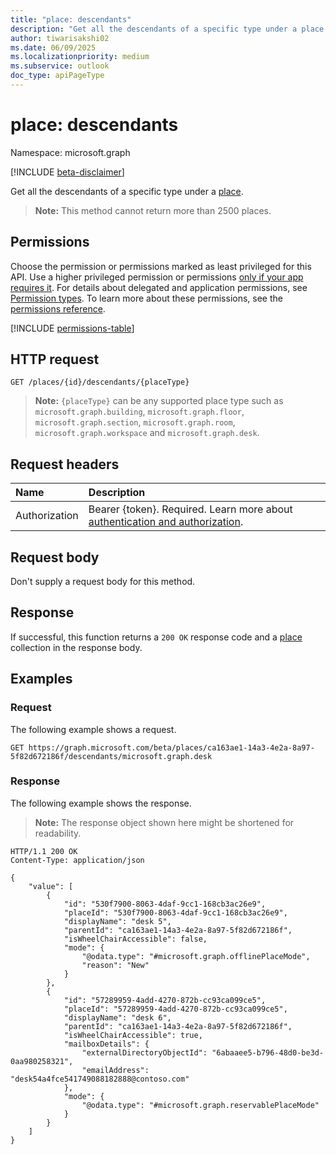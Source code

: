 ```yaml
---
title: "place: descendants"
description: "Get all the descendants of a specific type under a place."
author: tiwarisakshi02
ms.date: 06/09/2025
ms.localizationpriority: medium
ms.subservice: outlook
doc_type: apiPageType
---
```


# place: descendants

Namespace: microsoft.graph

[!INCLUDE [beta-disclaimer](../../includes/beta-disclaimer.md)]

Get all the descendants of a specific type under a [place](../resources/place.md).

> **Note:**
> This method cannot return more than 2500 places.

## Permissions

Choose the permission or permissions marked as least privileged for this API. Use a higher privileged permission or permissions [only if your app requires it](/graph/permissions-overview#best-practices-for-using-microsoft-graph-permissions). For details about delegated and application permissions, see [Permission types](/graph/permissions-overview#permission-types). To learn more about these permissions, see the [permissions reference](/graph/permissions-reference).

<!-- {
  "blockType": "permissions",
  "name": "place-descendants-permissions"
}
-->
[!INCLUDE [permissions-table](../includes/permissions/place-descendants-permissions.md)]

## HTTP request

<!-- {
  "blockType": "ignored"
}
-->
``` http
GET /places/{id}/descendants/{placeType}
```

> **Note:**
> `{placeType}` can be any supported place type such as `microsoft.graph.building`, `microsoft.graph.floor`, `microsoft.graph.section`, `microsoft.graph.room`, `microsoft.graph.workspace` and `microsoft.graph.desk`.

## Request headers

|Name|Description|
|:---|:---|
|Authorization|Bearer {token}. Required. Learn more about [authentication and authorization](/graph/auth/auth-concepts).|

## Request body

Don't supply a request body for this method.

## Response

If successful, this function returns a `200 OK` response code and a [place](../resources/place.md) collection in the response body.

## Examples

### Request

The following example shows a request.
<!-- {
  "blockType": "request",
  "name": "placethis.descendants"
}
-->
``` http
GET https://graph.microsoft.com/beta/places/ca163ae1-14a3-4e2a-8a97-5f82d672186f/descendants/microsoft.graph.desk
```

### Response

The following example shows the response.
>**Note:** The response object shown here might be shortened for readability.
<!-- {
  "blockType": "response",
  "truncated": true,
  "@odata.type": "Collection(microsoft.graph.place)"
}
-->
``` http
HTTP/1.1 200 OK
Content-Type: application/json

{
	"value": [
		{
			"id": "530f7900-8063-4daf-9cc1-168cb3ac26e9",
			"placeId": "530f7900-8063-4daf-9cc1-168cb3ac26e9",
			"displayName": "desk 5",
			"parentId": "ca163ae1-14a3-4e2a-8a97-5f82d672186f",
			"isWheelChairAccessible": false,
			"mode": {
				"@odata.type": "#microsoft.graph.offlinePlaceMode",
				"reason": "New"
			}
		},
		{
			"id": "57289959-4add-4270-872b-cc93ca099ce5",
			"placeId": "57289959-4add-4270-872b-cc93ca099ce5",
			"displayName": "desk 6",
			"parentId": "ca163ae1-14a3-4e2a-8a97-5f82d672186f",
			"isWheelChairAccessible": true,
			"mailboxDetails": {
				"externalDirectoryObjectId": "6abaaee5-b796-48d0-be3d-0aa980258321",
				"emailAddress": "desk54a4fce541749088182888@contoso.com"
			},
			"mode": {
				"@odata.type": "#microsoft.graph.reservablePlaceMode"
			}
		}
	]
}
```

